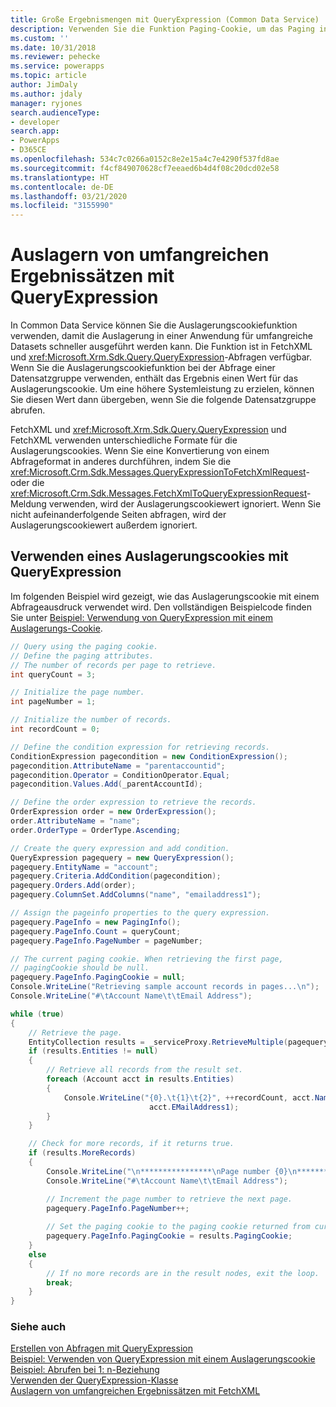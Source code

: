 ```yaml
---
title: Große Ergebnismengen mit QueryExpression (Common Data Service) | Microsoft Docs
description: Verwenden Sie die Funktion Paging-Cookie, um das Paging in einer Anwendung für große Datensätze zu beschleunigen. Die Funktion ist in FetchXML und QueryExpression-Abfragen verfügbar.
ms.custom: ''
ms.date: 10/31/2018
ms.reviewer: pehecke
ms.service: powerapps
ms.topic: article
author: JimDaly
ms.author: jdaly
manager: ryjones
search.audienceType:
- developer
search.app:
- PowerApps
- D365CE
ms.openlocfilehash: 534c7c0266a0152c8e2e15a4c7e4290f537fd8ae
ms.sourcegitcommit: f4cf849070628cf7eeaed6b4d4f08c20dcd02e58
ms.translationtype: HT
ms.contentlocale: de-DE
ms.lasthandoff: 03/21/2020
ms.locfileid: "3155990"
---
```

# <a name="page-large-result-sets-with-queryexpression"></a>Auslagern von umfangreichen Ergebnissätzen mit QueryExpression

In Common Data Service können Sie die Auslagerungscookiefunktion verwenden, damit die Auslagerung in einer Anwendung für umfangreiche Datasets schneller ausgeführt werden kann. Die Funktion ist in FetchXML und <xref:Microsoft.Xrm.Sdk.Query.QueryExpression>-Abfragen verfügbar. Wenn Sie die Auslagerungscookiefunktion bei der Abfrage einer Datensatzgruppe verwenden, enthält das Ergebnis einen Wert für das Auslagerungscookie. Um eine höhere Systemleistung zu erzielen, können Sie diesen Wert dann übergeben, wenn Sie die folgende Datensatzgruppe abrufen.  
  
 FetchXML und <xref:Microsoft.Xrm.Sdk.Query.QueryExpression> und FetchXML verwenden unterschiedliche Formate für die Auslagerungscookies. Wenn Sie eine Konvertierung von einem Abfrageformat in anderes durchführen, indem Sie die <xref:Microsoft.Crm.Sdk.Messages.QueryExpressionToFetchXmlRequest>- oder die <xref:Microsoft.Crm.Sdk.Messages.FetchXmlToQueryExpressionRequest>-Meldung verwenden, wird der Auslagerungscookiewert ignoriert. Wenn Sie nicht aufeinanderfolgende Seiten abfragen, wird der Auslagerungscookiewert außerdem ignoriert.  
  
<a name="QueryExpression"></a>   
## <a name="using-a-paging-cookie-with-queryexpression"></a>Verwenden eines Auslagerungscookies mit QueryExpression  
 Im folgenden Beispiel wird gezeigt, wie das Auslagerungscookie mit einem Abfrageausdruck verwendet wird. Den vollständigen Beispielcode finden Sie unter [Beispiel: Verwendung von QueryExpression mit einem Auslagerungs-Cookie](../org-service/samples/use-queryexpression-with-a-paging-cookie.md).  
  
```csharp
// Query using the paging cookie.
// Define the paging attributes.
// The number of records per page to retrieve.
int queryCount = 3;

// Initialize the page number.
int pageNumber = 1;

// Initialize the number of records.
int recordCount = 0;

// Define the condition expression for retrieving records.
ConditionExpression pagecondition = new ConditionExpression();
pagecondition.AttributeName = "parentaccountid";
pagecondition.Operator = ConditionOperator.Equal;
pagecondition.Values.Add(_parentAccountId);

// Define the order expression to retrieve the records.
OrderExpression order = new OrderExpression();
order.AttributeName = "name";
order.OrderType = OrderType.Ascending;

// Create the query expression and add condition.
QueryExpression pagequery = new QueryExpression();
pagequery.EntityName = "account";
pagequery.Criteria.AddCondition(pagecondition);
pagequery.Orders.Add(order);
pagequery.ColumnSet.AddColumns("name", "emailaddress1");                   

// Assign the pageinfo properties to the query expression.
pagequery.PageInfo = new PagingInfo();
pagequery.PageInfo.Count = queryCount;
pagequery.PageInfo.PageNumber = pageNumber;

// The current paging cookie. When retrieving the first page, 
// pagingCookie should be null.
pagequery.PageInfo.PagingCookie = null;
Console.WriteLine("Retrieving sample account records in pages...\n");
Console.WriteLine("#\tAccount Name\t\tEmail Address"); 

while (true)
{
    // Retrieve the page.
    EntityCollection results = _serviceProxy.RetrieveMultiple(pagequery);
    if (results.Entities != null)
    {
        // Retrieve all records from the result set.
        foreach (Account acct in results.Entities)
        {
            Console.WriteLine("{0}.\t{1}\t{2}", ++recordCount, acct.Name,
                               acct.EMailAddress1);
        }
    }

    // Check for more records, if it returns true.
    if (results.MoreRecords)
    {
        Console.WriteLine("\n****************\nPage number {0}\n****************", pagequery.PageInfo.PageNumber);
        Console.WriteLine("#\tAccount Name\t\tEmail Address");

        // Increment the page number to retrieve the next page.
        pagequery.PageInfo.PageNumber++;
        
        // Set the paging cookie to the paging cookie returned from current results.
        pagequery.PageInfo.PagingCookie = results.PagingCookie;
    }
    else
    {
        // If no more records are in the result nodes, exit the loop.
        break;
    }
}
```

### <a name="see-also"></a>Siehe auch  
 [Erstellen von Abfragen mit QueryExpression](build-queries-with-queryexpression.md)   
 [Beispiel: Verwenden von QueryExpression mit einem Auslagerungscookie](samples/use-queryexpression-with-a-paging-cookie.md)   
 [Beispiel: Abrufen bei 1: n-Beziehung](/dynamics365/customer-engagement/developer/retrieve-with-one-to-many-relationship)   
 [Verwenden der QueryExpression-Klasse](use-queryexpression-class.md)   
 [Auslagern von umfangreichen Ergebnissätzen mit FetchXML](page-large-result-sets-with-fetchxml.md)
